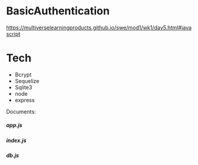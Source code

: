 # BasicAuthentication
https://multiverselearningproducts.github.io/swe/mod1/wk1/day5.html#javascript 

# Tech
- Bcrypt
- Sequelize 
- Sqlite3
- node 
- express 

Documents: 

##### app.js

##### index.js

##### db.js

